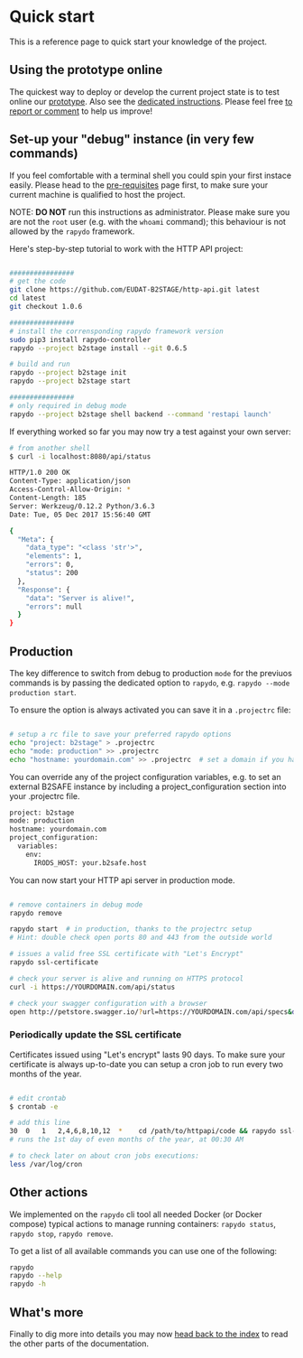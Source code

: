 # Quick start #

This is a reference page to quick start your knowledge of the project.

## Using the prototype online ##

The quickest way to deploy or develop the current project state is to test online our [prototype](https://b2stage-test.cineca.it/api/status).
Also see the [dedicated instructions](prototype.md). Please feel free [to report or comment](https://gitter.im/EUDAT-B2STAGE/http-api) to help us improve!

## Set-up your "debug" instance (in very few commands) ##

If you feel comfortable with a terminal shell you could spin your first instace easily. Please head to the [pre-requisites](deploy/preq.md) page first, to make sure your current machine is qualified to host the project.

NOTE: **DO NOT** run this instructions as administrator. Please make sure you are not the `root` user (e.g. with the `whoami` command); this behaviour is not allowed by the `rapydo` framework.

Here's step-by-step tutorial to work with the HTTP API project:
```bash

################
# get the code
git clone https://github.com/EUDAT-B2STAGE/http-api.git latest
cd latest
git checkout 1.0.6

################
# install the corrensponding rapydo framework version
sudo pip3 install rapydo-controller
rapydo --project b2stage install --git 0.6.5

# build and run
rapydo --project b2stage init
rapydo --project b2stage start

################
# only required in debug mode
rapydo --project b2stage shell backend --command 'restapi launch'
```

If everything worked so far you may now try a test against your own server:
```bash
# from another shell
$ curl -i localhost:8080/api/status

HTTP/1.0 200 OK
Content-Type: application/json
Access-Control-Allow-Origin: *
Content-Length: 185
Server: Werkzeug/0.12.2 Python/3.6.3
Date: Tue, 05 Dec 2017 15:56:40 GMT

{
  "Meta": {
    "data_type": "<class 'str'>",
    "elements": 1,
    "errors": 0,
    "status": 200
  },
  "Response": {
    "data": "Server is alive!",
    "errors": null
  }
}
```


## Production

The key difference to switch from debug to production `mode` for the previuos commands is by passing the dedicated option to `rapydo`, e.g. `rapydo --mode production start`.

To ensure the option is always activated you can save it in a `.projectrc` file:

```bash

# setup a rc file to save your preferred rapydo options
echo "project: b2stage" > .projectrc
echo "mode: production" >> .projectrc
echo "hostname: yourdomain.com" >> .projectrc  # set a domain if you have one
```

You can override any of the project configuration variables, e.g. to set an external B2SAFE instance by including a project_configuration section into your .projectrc file.

```bash
project: b2stage
mode: production
hostname: yourdomain.com
project_configuration:
  variables:
    env:
      IRODS_HOST: your.b2safe.host
```

You can now start your HTTP api server in production mode.

```bash

# remove containers in debug mode
rapydo remove

rapydo start  # in production, thanks to the projectrc setup
# Hint: double check open ports 80 and 443 from the outside world

# issues a valid free SSL certificate with "Let's Encrypt"
rapydo ssl-certificate

# check your server is alive and running on HTTPS protocol
curl -i https://YOURDOMAIN.com/api/status

# check your swagger configuration with a browser
open http://petstore.swagger.io/?url=https://YOURDOMAIN.com/api/specs&docExpansion=none
```


### Periodically update the SSL certificate

Certificates issued using "Let's encrypt" lasts 90 days.
To make sure your certificate is always up-to-date you can setup a cron job to run every two months of the year.

```bash

# edit crontab
$ crontab -e

# add this line
30  0   1   2,4,6,8,10,12  *    cd /path/to/httpapi/code && rapydo ssl-certificate
# runs the 1st day of even months of the year, at 00:30 AM

# to check later on about cron jobs executions:
less /var/log/cron
```

## Other actions

We implemented on the `rapydo` cli tool all needed Docker (or Docker compose) typical actions to manage running containers: `rapydo status`, `rapydo stop`, `rapydo remove`.

To get a list of all available commands you can use one of the following:
```bash
rapydo
rapydo --help
rapydo -h
```


## What's more

Finally to dig more into details you may now [head back to the index](README.md#documentation) to read the other parts of the documentation.
